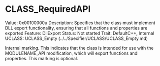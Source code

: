 # CLASS_RequiredAPI

Value: 0x00100000u
Description: Specifies that the class must implement DLL export functionality, ensuring that all functions and properties are exported
Feature: DllExport
Status: Not started
Trait: DefaultC++, Internal
UCLASS: UCLASS_Empty (../../Specifier/UCLASS/UCLASS_Empty.md)

Internal marking. This indicates that the class is intended for use with the MODULENAME_API modification, which will export functions and properties.  This marking is optional.
